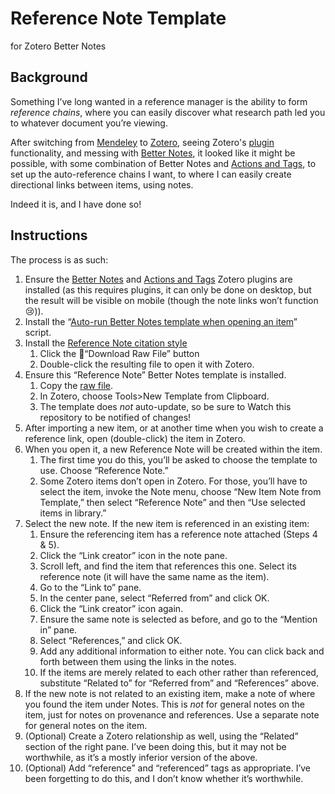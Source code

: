# Reference Note Template
for Zotero Better Notes

## Background
Something I’ve long wanted in a reference manager is the ability to form *reference chains*, where you can easily discover what research path led you to whatever document you’re viewing.

After switching from [Mendeley](https://www.mendeley.com/reference-management/reference-manager) to [Zotero](https://www.zotero.org), seeing Zotero's [plugin](https://www.zotero.org/support/plugins) functionality, and messing with [Better Notes](https://github.com/windingwind/zotero-better-notes#readme), it looked like it might be possible, with some combination of Better Notes and [Actions and Tags](https://github.com/windingwind/zotero-actions-tags#readme), to set up the auto-reference chains I want, to where I can easily create directional links between items, using notes.

Indeed it is, and I have done so!

## Instructions
The process is as such:

1. Ensure the [Better Notes](https://github.com/windingwind/zotero-better-notes) and [Actions and Tags](https://github.com/windingwind/zotero-actions-tags#readme) Zotero plugins are installed (as this requires plugins, it can only be done on desktop, but the result will be visible on mobile (though the note links won’t function 😢)).
2. Install the “[Auto-run Better Notes template when opening an item](https://github.com/windingwind/zotero-actions-tags/discussions/108)” script.
3. Install the [Reference Note citation style](https://github.com/Calorion/zotero-better-notes-reference-note-template/blob/main/reference-note.csl)
    1. Click the “Download Raw File” button
    2. Double-click the resulting file to open it with Zotero.
4. Ensure this “Reference Note” Better Notes template is installed.
    1. Copy the [raw file](https://github.com/Calorion/zotero-better-notes-reference-note-template/blob/main/reference-note-template.html).
    2. In Zotero, choose Tools>New Template from Clipboard.
    3. The template does *not* auto-update, so be sure to Watch this repository to be notified of changes!
5. After importing a new item, or at another time when you wish to create a reference link, open (double-click) the item in Zotero.
6. When you open it, a new Reference Note will be created within the item.
    1. The first time you do this, you’ll be asked to choose the template to use. Choose “Reference Note.”
    2. Some Zotero items don’t open in Zotero. For those, you’ll have to select the item, invoke the Note menu, choose “New Item Note from Template,” then select “Reference Note” and then “Use selected items in library.”
7. Select the new note. If the new item is referenced in an existing item:
    1. Ensure the referencing item has a reference note attached (Steps 4 & 5).
    2. Click the “Link creator” icon in the note pane.
    3. Scroll left, and find the item that references this one. Select its reference note (it will have the same name as the item).
    4. Go to the “Link to” pane.
    5. In the center pane, select “Referred from” and click OK.
    6. Click the “Link creator” icon again.
    7. Ensure the same note is selected as before, and go to the “Mention in” pane.
    8. Select “References,” and click OK.
    9. Add any additional information to either note. You can click back and forth between them using the links in the notes.
    10. If the items are merely related to each other rather than referenced, substitute “Related to” for “Referred from” and “References” above.
8. If the new note is not related to an existing item, make a note of where you found the item under Notes. This is *not* for general notes on the item, just for notes on provenance and references. Use a separate note for general notes on the item.
9. (Optional) Create a Zotero relationship as well, using the “Related” section of the right pane. I’ve been doing this, but it may not be worthwhile, as it’s a mostly inferior version of the above.
10. (Optional) Add “reference” and “referenced” tags as appropriate. I’ve been forgetting to do this, and I don’t know whether it’s worthwhile.